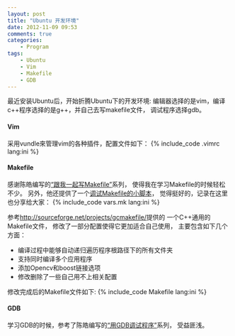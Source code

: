 ```yaml
---
layout: post
title: "Ubuntu 开发环境"
date: 2012-11-09 09:53
comments: true
categories: 
    - Program
tags: 
    - Ubuntu
    - Vim
    - Makefile
    - GDB
---
```


最近安装Ubuntu后，开始折腾Ubuntu下的开发环境:
编辑器选择的是vim，编译c++程序选择的是g++，并自己去写makefile文件，
调试程序选择gdb。

<!-- more -->

#### Vim

采用vundle來管理vim的各种插件，配置文件如下：
{% include_code .vimrc lang:ini %}

#### Makefile

感谢陈皓编写的[“跟我一起写Makefile”](http://blog.csdn.net/haoel/article/details/2886)系列，
使得我在学习Makefile的时候轻松不少。
另外，他还提供了一个[调试Makefile的小脚本](http://coolshell.cn/articles/3790.html)，
觉得挺好的，记录在这里也分享给大家：
{% include_code vars.mk lang:ini %}

参考<http://sourceforge.net/projects/gcmakefile/>提供的
一个C++通用的Makefile文件， 修改了一部分配置使得它更加适合自己使用，
主要包含如下几个方面：
* 编译过程中能够自动递归遍历程序根路径下的所有文件夹
* 支持同时编译多个应用程序
* 添加Opencv和boost链接选项
* 修改删除了一些自己用不上相关配置

修改完成后的Makefile文件如下:
{% include_code Makefile lang:ini %}

#### GDB

学习GDB的时候，参考了陈皓编写的[“用GDB调试程序”](http://blog.csdn.net/haoel/article/details/2879)系列，
受益匪浅。


